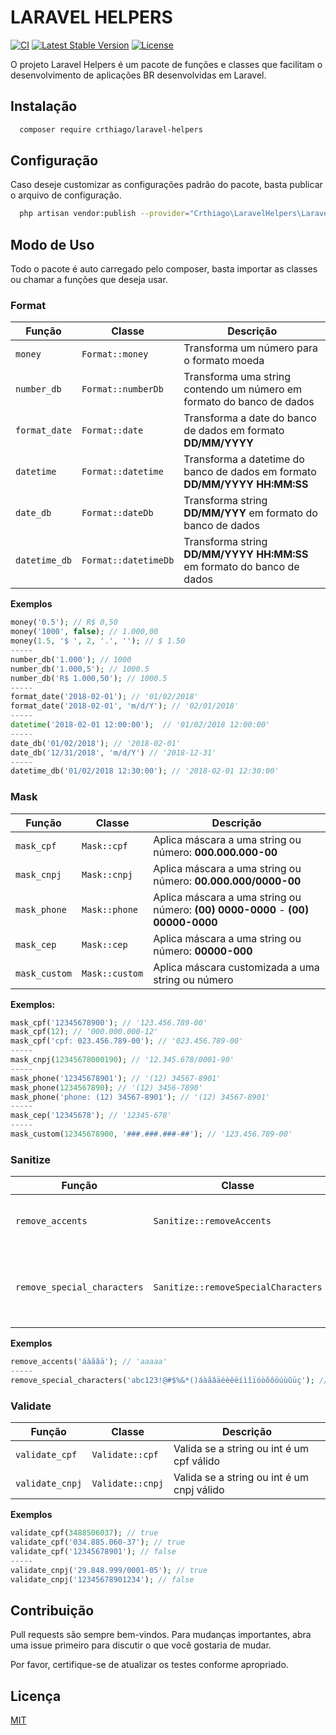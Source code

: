 # LARAVEL HELPERS

[![CI](https://github.com/crThiago/laravel-helpers/actions/workflows/ci.yml/badge.svg)](https://github.com/crThiago/laravel-helpers/actions/workflows/ci.yml)
[![Latest Stable Version](http://poser.pugx.org/crthiago/laravel-helpers/v)](https://packagist.org/packages/crthiago/laravel-helpers) 
[![License](http://poser.pugx.org/crthiago/laravel-helpers/license)](https://packagist.org/packages/crthiago/laravel-helpers) 

O projeto Laravel Helpers é um pacote de funções e classes que facilitam o desenvolvimento de aplicações BR desenvolvidas em Laravel.

## Instalação
```bash
  composer require crthiago/laravel-helpers
```
## Configuração
Caso deseje customizar as configurações padrão do pacote, basta publicar o arquivo de configuração.
```bash
  php artisan vendor:publish --provider="Crthiago\LaravelHelpers\LaravelHelpersServiceProvider"
```
    
## Modo de Uso
Todo o pacote é auto carregado pelo composer, basta importar as classes ou chamar a funções que deseja usar.

### Format

| Função | Classe | Descrição |
| --- | --- | --- |
| `money` | `Format::money` | Transforma um número para o formato moeda |
| `number_db` | `Format::numberDb` | Transforma uma string contendo um número em formato do banco de dados |
| `format_date` | `Format::date` | Transforma a date do banco de dados em formato **DD/MM/YYYY** |
| `datetime` | `Format::datetime` | Transforma a datetime do banco de dados em formato **DD/MM/YYYY HH:MM:SS** |
| `date_db` | `Format::dateDb` | Transforma string **DD/MM/YYY** em formato do banco de dados |
| `datetime_db` | `Format::datetimeDb` | Transforma string **DD/MM/YYYY HH:MM:SS** em formato do banco de dados |

**Exemplos**
```php
money('0.5'); // R$ 0,50
money('1000', false); // 1.000,00
money(1.5, '$ ', 2, '.', ''); // $ 1.50
-----
number_db('1.000'); // 1000
number_db('1.000,5'); // 1000.5
number_db('R$ 1.000,50'); // 1000.5
-----
format_date('2018-02-01'); // '01/02/2018'
format_date('2018-02-01', 'm/d/Y'); // '02/01/2018'
-----
datetime('2018-02-01 12:00:00');  // '01/02/2018 12:00:00'
-----
date_db('01/02/2018'); // '2018-02-01'
date_db('12/31/2018', 'm/d/Y') // '2018-12-31'
-----
datetime_db('01/02/2018 12:30:00'); // '2018-02-01 12:30:00'
```

### Mask

| Função | Classe | Descrição |
| --- | --- | --- |
| `mask_cpf` | `Mask::cpf` | Aplica máscara a uma string ou número: **000.000.000-00** |
| `mask_cnpj` | `Mask::cnpj` | Aplica máscara a uma string ou número: **00.000.000/0000-00** |
| `mask_phone` | `Mask::phone` | Aplica máscara a uma string ou número: **(00) 0000-0000** - **(00) 00000-0000**  |
| `mask_cep` | `Mask::cep` | Aplica máscara a uma string ou número: **00000-000** |
| `mask_custom` | `Mask::custom` | Aplica máscara customizada a uma string ou número |

**Exemplos:**

```php
mask_cpf('12345678900'); // '123.456.789-00'
mask_cpf(12); // '000.000.000-12'
mask_cpf('cpf: 023.456.789-00'); // '023.456.789-00'
-----
mask_cnpj(12345678000190); // '12.345.678/0001-90'
-----
mask_phone('12345678901'); // '(12) 34567-8901'
mask_phone(1234567890); // '(12) 3456-7890'
mask_phone('phone: (12) 34567-8901'); // '(12) 34567-8901'
-----
mask_cep('12345678'); // '12345-678'
-----
mask_custom(12345678900, '###.###.###-##'); // '123.456.789-00'
```

### Sanitize

| Função | Classe | Descrição |
| --- | --- | --- |
| `remove_accents` | `Sanitize::removeAccents` | Remove acentos de uma string |
| `remove_special_characters` | `Sanitize::removeSpecialCharacters` | Remove todos caracteres especiais de uma string |

**Exemplos**

```php
remove_accents('áàãâä'); // 'aaaaa'
-----
remove_special_characters('abc123!@#$%&*()áàãâäéèêëíìîïóòõôöúùûüç'); // 'abc123'
```

### Validate

| Função | Classe | Descrição |
| --- | --- | --- |
| `validate_cpf` | `Validate::cpf` | Valida se a string ou int é um cpf válido |
| `validate_cnpj` | `Validate::cnpj` | Valida se a string ou int é um cnpj válido |

**Exemplos**

```php
validate_cpf(3488506037); // true
validate_cpf('034.885.060-37'); // true
validate_cpf('12345678901'); // false
-----
validate_cnpj('29.848.999/0001-05'); // true
validate_cnpj('12345678901234'); // false
```


## Contribuição
Pull requests são sempre bem-vindos. Para mudanças importantes, abra uma issue primeiro para discutir o que você gostaria de mudar.

Por favor, certifique-se de atualizar os testes conforme apropriado.

## Licença
[MIT](https://choosealicense.com/licenses/mit/)
